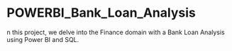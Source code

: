 # POWERBI_Bank_Loan_Analysis
n this project, we delve into the Finance domain with a Bank Loan Analysis using Power BI and SQL.
